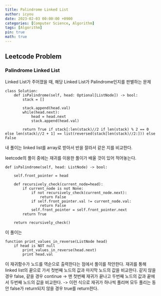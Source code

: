```yaml
---
title: Palindrome Linked List
author: icyou
date: 2023-02-03 00:00:00 +0900
categories: [Computer Science, Algorithm]
tags: [Algorithm]
pin: true
math: true
---
```


## Leetcode Problem

### Palindrome Linked List

Linked List가 주어졌을 때, 해당 Linked List가 Palindrome인지를 판별하는 문제

```
class Solution:
    def isPalindrome(self, head: Optional[ListNode]) -> bool:
        stack = []

        stack.append(head.val)
        while(head.next):
            head = head.next
            stack.append(head.val)

        return True if stack[:len(stack)//2 if len(stack) % 2 == 0 else len(stack)//2 + 1] == list(reversed(stack[len(stack)//2:])) else False           
```

내 풀이는 linked list를 array로 받아서 반을 잘라서 같은 지를 비교한다.

leetcode의 풀이 중에는 재귀를 이용한 풀이가 배울 것이 있어 적어놓는다.

```
def isPalindrome(self, head: ListNode) -> bool:

    self.front_pointer = head

    def recursively_check(current_node=head):
        if current_node is not None:
            if not recursively_check(current_node.next):
                return False
            if self.front_pointer.val != current_node.val:
                return False
            self.front_pointer = self.front_pointer.next
        return True

    return recursively_check()
```

이 풀이는 
```
function print_values_in_reverse(ListNode head)
    if head is NOT null
        print_values_in_reverse(head.next)
        print head.val
```
이 재귀함수가 노드를 역순으로 출력한다는 점에서 풀이를 착안한다.
재귀를 통해 linked list의 끝으로 가서 첫번째 노드의 값과 마지막 노드의 값을 비교한다. 같지 않을 경우 false, 같을 경우 continue -> 맨 첫번째 재귀가 끝나고 두번째 노드의 값과 끝에서 두번째 노드의 값을 비교한다. -> 이런 식으로 재귀가 하나씩 풀리며 모두 풀리는 동안 false가 return되지 않을 경우 true를 return한다.